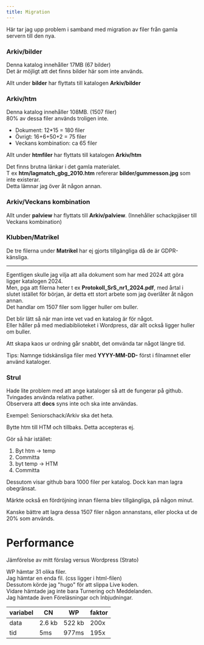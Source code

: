 ```yaml
---
title: Migration
---
```


Här tar jag upp problem i samband med migration av filer från gamla servern till den nya.  

### Arkiv/bilder
Denna katalog innehåller 17MB (67 bilder)  
Det är möjligt att det finns bilder här som inte används.  

Allt under **bilder** har flyttats till katalogen **Arkiv/bilder**  

### Arkiv/htm
Denna katalog innehåller 108MB. (1507 filer)  
80% av dessa filer används troligen inte.  
* Dokument: 12*15 = 180 filer
* Övrigt: 16+6+50+2 = 75 filer
* Veckans kombination: ca 65 filer

Allt under **htmfiler** har flyttats till katalogen **Arkiv/htm**  

Det finns brutna länkar i det gamla materialet.  
T ex **htm/lagmatch_gbg_2010.htm** refererar **bilder/gummesson.jpg** som inte existerar.  
Detta lämnar jag över åt någon annan.  

### Arkiv/Veckans kombination

Allt under **palview** har flyttats till **Arkiv/palview**. (Innehåller schackpjäser till Veckans kombination)

### Klubben/Matrikel

De tre filerna under **Matrikel** har ej gjorts tillgängliga då de är GDPR-känsliga.  

---

Egentligen skulle jag vilja att alla dokument som har med 2024 att göra ligger katalogen 2024.  
Men, pga att filerna heter t ex **Protokoll_SrS_nr1_2024.pdf**, med årtal i slutet istället för början, är detta ett stort arbete som jag överlåter åt någon annan.  
Det handlar om 1507 filer som ligger huller om buller.  

Det blir lätt så när man inte vet vad en katalog är för något.  
Eller håller på med mediabiblioteket i Wordpress, där allt också ligger huller om buller.  

Att skapa kaos ur ordning går snabbt, det omvända tar något längre tid.  

Tips: Namnge tidskänsliga filer med **YYYY-MM-DD-** först i filnamnet eller använd kataloger.  

### Strul

Hade lite problem med att ange kataloger så att de fungerar på github.  
Tvingades använda relativa pather.  
Observera att **docs** syns inte och ska inte användas.  

Exempel: Seniorschack/Arkiv ska det heta.  

Bytte htm till HTM och tillbaks. Detta accepteras ej.  

Gör så här istället:

1. Byt htm -> temp
2. Committa
3. byt temp -> HTM
4. Committa

Dessutom visar github bara 1000 filer per katalog. Dock kan man lagra obegränsat.  

Märkte också en fördröjning innan filerna blev tillgängliga, på någon minut.  

Kanske bättre att lagra dessa 1507 filer någon annanstans, eller plocka ut de 20% som används.  

# Performance 

Jämförelse av mitt förslag versus Wordpress (Strato)

WP hämtar 31 olika filer.  
Jag hämtar en enda fil. (css ligger i html-filen)  
Dessutom körde jag "hugo" för att slippa Live koden.  
Vidare hämtade jag inte bara Turnering och Meddelanden.  
Jag hämtade även Föreläsningar och Inbjudningar.  

|variabel|CN|WP|faktor|
|-|-|-|-|
|data|2.6 kb|522 kb|200x|
|tid|5ms|977ms|195x|
